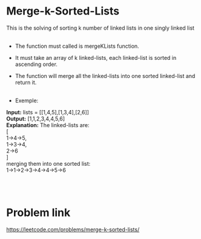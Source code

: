 # Merge-k-Sorted-Lists

This is the solving of sorting k number of linked lists in one singly linked list </br></br>

- The function must called is mergeKLists function.</br>
- It must take an array of k linked-lists, each linked-list is sorted in ascending order.</br>
- The function will merge all the linked-lists into one sorted linked-list and return it.</br></br>

- Exemple:</br>
<p>
<b>Input:</b>  lists = [[1,4,5],[1,3,4],[2,6]]</br>
<b>Output:</b> [1,1,2,3,4,4,5,6]</br>
<b>Explanation:</b> The linked-lists are:</br>
[</br>
  1->4->5,</br>
  1->3->4,</br>
  2->6</br>
]</br>
merging them into one sorted list:</br>
1->1->2->3->4->4->5->6</p></br></br>

# Problem link
https://leetcode.com/problems/merge-k-sorted-lists/

